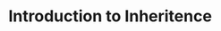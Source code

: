 # Introduction to Inheritence



<!--

------------------------------- content to mention this week -------------------------------

write a helper function that creates two points.


Take
    Add pass ?

Discuss *model*. very simplified computer representation of data+behavior.
Take a clothing store model, ArticleOfClothing
methods getPrice()

talk about the bug
putting a=[] at the top

class mylist:
    my_list = []



Show SavedList and have students add to it.
a list helper that always writes things to disk that way if the program crashes half way through it will always have a copy on disk.
(helps connect concepts, lists are objects)
SavedList()
    method insert()
    method append()
        lst.append()
        self.save()
    method removeLastItem()
    method remove(which)
        lst
    method modify(which, newcontents)

    briefly mention that hiding details is good. people calling into it don't need to care that it uses json.
    we'll pick up on that theme later


Weather example
    Demos composing classes.
    Have a larger weatherlookup class with methods for retrieving it from the api.
    Why is it more useful to use classes this way?  weather_helper.getByCity(‘lagos’).getUpcomingDay(‘3’).temperature() is easier to read than looping through the raw data.
    

ListScrambler
    Demos avoiding mutation by copying.

------------------------------- in progress -------------------------------



Introduce inheritance. 

The persistedlist class-what if we also wanted to add logging.

version one of the code:
no save method, everything is duplicated

then a version with a save method

then a version with a shouldLog 

but this can gum up the functionality-what if sometimes you need to log to a file, sometimes you need to log to console, sometimes you need to include the time in a different format. sometimes you only need to log on deletes, not on adds. needs a lot of if/thens.

one way to do this is with composition-
show example-
but this is inflexible and needs a lot of typing, kind of fragile and you'd have to update it when any of the methods change

one solution for this is called inheritence!

by default it does what the parent class does.
-->

